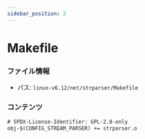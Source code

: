 ```yaml
---
sidebar_position: 2
---
```

# Makefile

### ファイル情報

- パス: `linux-v6.12/net/strparser/Makefile`

### コンテンツ

```txt
# SPDX-License-Identifier: GPL-2.0-only
obj-$(CONFIG_STREAM_PARSER) += strparser.o

```
